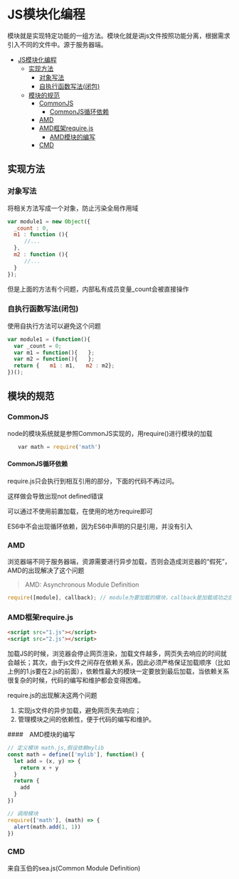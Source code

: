 # JS模块化编程

模块就是实现特定功能的一组方法。模块化就是讲js文件按照功能分离，根据需求引入不同的文件中。源于服务器端。

<!-- TOC -->

- [JS模块化编程](#js模块化编程)
  - [实现方法](#实现方法)
    - [对象写法](#对象写法)
    - [自执行函数写法(闭包)](#自执行函数写法闭包)
  - [模块的规范](#模块的规范)
    - [CommonJS](#commonjs)
      - [CommonJS循环依赖](#commonjs循环依赖)
    - [AMD](#amd)
    - [AMD框架require.js](#amd框架requirejs)
      - [AMD模块的编写](#amd模块的编写)
    - [CMD](#cmd)

<!-- /TOC -->

## 实现方法

### 对象写法

将相关方法写成一个对象，防止污染全局作用域

```js
var module1 = new Object({
  _count : 0,
  m1 : function (){
  　　//...
  },
  m2 : function (){
  　　//...
  }
});
```

但是上面的方法有个问题，内部私有成员变量_count会被直接操作

### 自执行函数写法(闭包)

使用自执行方法可以避免这个问题

```js
var module1 = (function(){
  var _count = 0;
  var m1 = function(){　　};
  var m2 = function(){　　};
  return {　　m1 : m1,　　m2 : m2};
})();
```

## 模块的规范

### CommonJS

node的模块系统就是参照CommonJS实现的，用require()进行模块的加载

```js
　　var math = require('math')
```

#### CommonJS循环依赖

require.js只会执行到相互引用的部分，下面的代码不再过问。

这样做会导致出现not defined错误

可以通过不使用前置加载，在使用的地方require即可

ES6中不会出现循环依赖，因为ES6中声明的只是引用，并没有引入

### AMD

浏览器端不同于服务器端，资源需要进行异步加载，否则会造成浏览器的“假死”，AMD的出现解决了这个问题

> AMD: Asynchronous Module Definition

```js
require([module], callback); // module为要加载的模块，callback是加载成功之后的回调函数
```

### AMD框架require.js

```html
<script src="1.js"></script>
<script src="2.js"></script>
```

加载JS的时候，浏览器会停止网页渲染，加载文件越多，网页失去响应的时间就会越长；其次，由于js文件之间存在依赖关系，因此必须严格保证加载顺序（比如上例的1.js要在2.js的前面），依赖性最大的模块一定要放到最后加载，当依赖关系很复杂的时候，代码的编写和维护都会变得困难。

require.js的出现解决这两个问题

1. 实现js文件的异步加载，避免网页失去响应；
1. 管理模块之间的依赖性，便于代码的编写和维护。

####　AMD模块的编写

```js
// 定义模块 math.js,假设依赖mylib
const math = define(['mylib'], function() {
  let add = (x, y) => {
    return x + y
  }
  return {
    add
  }
})

// 调用模块
require(['math'], (math) => {
  alert(math.add(1, 1))
})
```

### CMD

来自玉伯的sea.js(Common Module Definition)